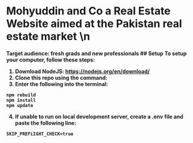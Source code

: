 <h1> Mohyuddin and Co a Real Estate Website aimed at the Pakistan real estate market 
\n
<h4> Target audience: fresh grads and new professionals
## Setup
To setup your computer, follow these steps:

1) Download NodeJS: https://nodejs.org/en/download/
2) Clone this repo using the command:
3) Enter the following into the terminal:
```
npm rebuild
npm install
npm update
```
4) If unable to run on local development server, create a .env file and paste the following line:
```
SKIP_PREFLIGHT_CHECK=true
```
